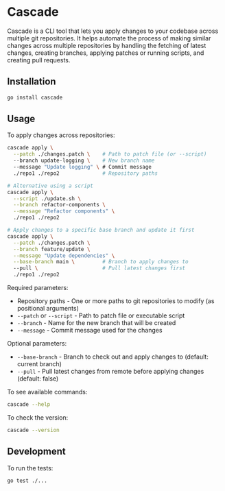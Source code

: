 # Cascade

Cascade is a CLI tool that lets you apply changes to your codebase across multiple git repositories. It helps automate the process of making similar changes across multiple repositories by handling the fetching of latest changes, creating branches, applying patches or running scripts, and creating pull requests.

## Installation

```bash
go install cascade
```

## Usage

To apply changes across repositories:

```bash
cascade apply \
  --patch ./changes.patch \    # Path to patch file (or --script)
  --branch update-logging \    # New branch name
  --message "Update logging" \ # Commit message
  ./repo1 ./repo2              # Repository paths

# Alternative using a script
cascade apply \
  --script ./update.sh \
  --branch refactor-components \
  --message "Refactor components" \
  ./repo1 ./repo2

# Apply changes to a specific base branch and update it first
cascade apply \
  --patch ./changes.patch \
  --branch feature/update \
  --message "Update dependencies" \
  --base-branch main \         # Branch to apply changes to
  --pull \                     # Pull latest changes first
  ./repo1 ./repo2
```

Required parameters:

- Repository paths - One or more paths to git repositories to modify (as positional arguments)
- `--patch` or `--script` - Path to patch file or executable script
- `--branch` - Name for the new branch that will be created
- `--message` - Commit message used for the changes

Optional parameters:

- `--base-branch` - Branch to check out and apply changes to (default: current branch)
- `--pull` - Pull latest changes from remote before applying changes (default: false)

To see available commands:

```bash
cascade --help
```

To check the version:

```bash
cascade --version
```

## Development

To run the tests:

```bash
go test ./...
```
